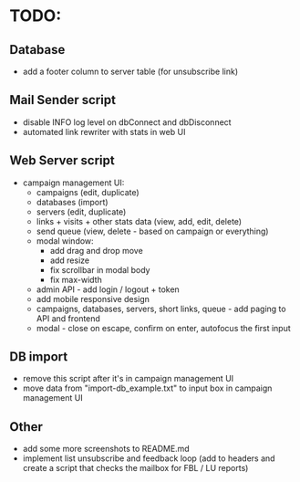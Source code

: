 # TODO:

## Database
- add a footer column to server table (for unsubscribe link)

## Mail Sender script
- disable INFO log level on dbConnect and dbDisconnect
- automated link rewriter with stats in web UI

## Web Server script
- campaign management UI:
  - campaigns (edit, duplicate)
  - databases (import)
  - servers (edit, duplicate)
  - links + visits + other stats data (view, add, edit, delete)
  - send queue (view, delete - based on campaign or everything)
  - modal window:
    - add drag and drop move
    - add resize
    - fix scrollbar in modal body
    - fix max-width
  - admin API - add login / logout + token
  - add mobile responsive design
  - campaigns, databases, servers, short links, queue - add paging to API and frontend
  - modal - close on escape, confirm on enter, autofocus the first input

## DB import
- remove this script after it's in campaign management UI
- move data from "import-db_example.txt" to input box in campaign management UI

## Other
- add some more screenshots to README.md
- implement list unsubscribe and feedback loop (add to headers and create a script that checks the mailbox for FBL / LU reports)
